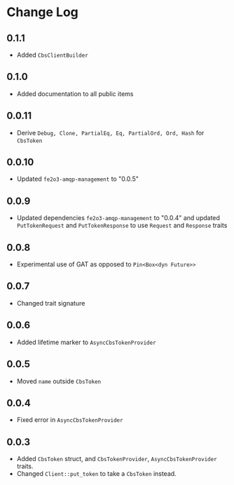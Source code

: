 # Change Log

## 0.1.1

- Added `CbsClientBuilder`

## 0.1.0

- Added documentation to all public items

## 0.0.11

- Derive `Debug, Clone, PartialEq, Eq, PartialOrd, Ord, Hash` for `CbsToken`

## 0.0.10

- Updated `fe2o3-amqp-management` to "0.0.5"

## 0.0.9

- Updated dependencies `fe2o3-amqp-management` to "0.0.4" and updated `PutTokenRequest` and
  `PutTokenResponse` to use `Request` and `Response` traits

## 0.0.8

- Experimental use of GAT as opposed to `Pin<Box<dyn Future>>`

## 0.0.7

- Changed trait signature

## 0.0.6

- Added lifetime marker to `AsyncCbsTokenProvider`

## 0.0.5

- Moved `name` outside `CbsToken`

## 0.0.4

- Fixed error in `AsyncCbsTokenProvider`

## 0.0.3

- Added `CbsToken` struct, and `CbsTokenProvider`, `AsyncCbsTokenProvider` traits.
- Changed `Client::put_token` to take a `CbsToken` instead.
